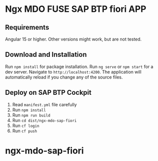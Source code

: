 # Ngx MDO FUSE SAP BTP fiori APP

## Requirements
Angular 15 or higher. Other versions might work, but are not tested.

## Download and Installation
Run `npm install` for package installation.
Run `ng serve` or `npm start` for a dev server. 
Navigate to `http://localhost:4200`. The application will automatically reload if you change any of the source files.

## Deploy on SAP BTP Cockpit
1. Read ```manifest.yml``` file carefully
2. Run ```npm install```
3. Run ```npm run build```
4. Run ```cd dist/ngx-mdo-sap-fiori```
5. Run ```cf login```
6. Run ```cf push```


# ngx-mdo-sap-fiori
